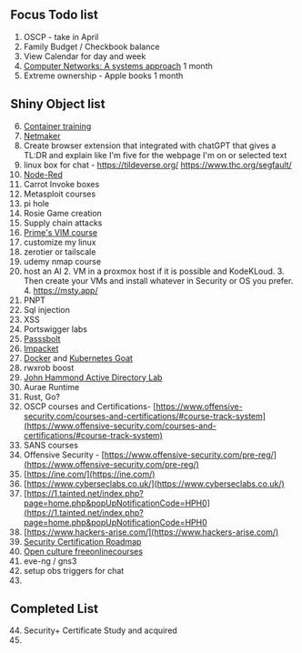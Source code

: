 ## Focus Todo list
1. OSCP - take in April
2. Family Budget / Checkbook balance
3. View Calendar for day and week
4. [Computer Networks: A systems approach](https://book.systemsapproach.org/index.html) 1 month
5. Extreme ownership - Apple books 1 month


## Shiny Object list
6. [Container training](https://container.training/)
7. [Netmaker](https://www.netmaker.io/)
8. Create browser extension that integrated with chatGPT that gives a TL:DR and explain like I'm five for the webpage I'm on or selected text
9. linux box for chat - https://tildeverse.org/ https://www.thc.org/segfault/
10. [Node-Red](https://nodered.org/docs/getting-started/local)
11. Carrot Invoke boxes
12. Metasploit courses
13. pi hole
14. Rosie Game creation
15. Supply chain attacks
16. [Prime's VIM course](https://frontendmasters.com/courses/vim-fundamentals/)
17. customize my linux 
18. zerotier or tailscale
19. udemy nmap course
20. host an AI
	2. VM in a proxmox host if it is possible and KodeKLoud. 
	3. Then create your VMs and install whatever in Security or OS you prefer.
	4. https://msty.app/
21. PNPT
22. Sql injection
23. XSS
24. Portswigger labs
25. [Passsbolt](https://www.passbolt.com/ce/ubuntu)
26. [Impacket](https://latesthackingnews.com/2023/05/22/impacket-cheatsheet-for-penetration-testers/#amp_tf=From%20%251%24s&aoh=16851841473163&csi=0&referrer=https%3A%2F%2Fwww.google.com&ampshare=https%3A%2F%2Flatesthackingnews.com%2F2023%2F05%2F22%2Fimpacket-cheatsheet-for-penetration-testers)
27. [Docker](https://docker-curriculum.com/#introduction) and [Kubernetes Goat](https://madhuakula.com/kubernetes-goat/docs/)
28. rwxrob boost
29. [John Hammond Active Directory Lab](https://www.youtube.com/playlist?list=PL1H1sBF1VAKVoU6Q2u7BBGPsnkn-rajlp)
30. Aurae Runtime
31. Rust, Go?
32. OSCP courses and Certifications- [https://www.offensive-security.com/courses-and-certifications/#course-track-system](https://www.offensive-security.com/courses-and-certifications/#course-track-system)    
33. SANS courses
34. Offensive Security - [https://www.offensive-security.com/pre-reg/](https://www.offensive-security.com/pre-reg/)  
35. [https://ine.com/](https://ine.com/)  
36. [https://www.cyberseclabs.co.uk/](https://www.cyberseclabs.co.uk/)  
37. [https://1.tainted.net/index.php?page=home.php&popUpNotificationCode=HPH0](https://1.tainted.net/index.php?page=home.php&popUpNotificationCode=HPH0
38. [https://www.hackers-arise.com/](https://www.hackers-arise.com/)
39. [Security Certification Roadmap](https://pauljerimy.com/security-certification-roadmap/)
40. [Open culture freeonlinecourses](https://www.openculture.com/freeonlinecourses)
41. eve-ng / gns3
42. setup obs triggers for chat
43. 

## Completed List
44. Security+ Certificate Study and acquired
45. 
